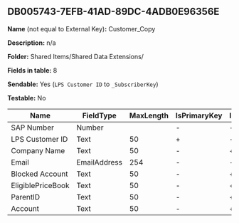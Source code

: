 ## DB005743-7EFB-41AD-89DC-4ADB0E96356E

**Name** (not equal to External Key)**:** Customer_Copy

**Description:** n/a

**Folder:** Shared Items/Shared Data Extensions/

**Fields in table:** 8

**Sendable:** Yes (`LPS Customer ID` to `_SubscriberKey`)

**Testable:** No

| Name | FieldType | MaxLength | IsPrimaryKey | IsNullable | DefaultValue |
| --- | --- | --- | --- | --- | --- |
| SAP Number | Number |  | - | - |  |
| LPS Customer ID | Text | 50 | + | - |  |
| Company Name | Text | 50 | - | + |  |
| Email | EmailAddress | 254 | - | - |  |
| Blocked Account | Text | 50 | - | + |  |
| EligiblePriceBook | Text | 50 | - | + |  |
| ParentID | Text | 50 | - | + |  |
| Account | Text | 50 | - | + |  |
